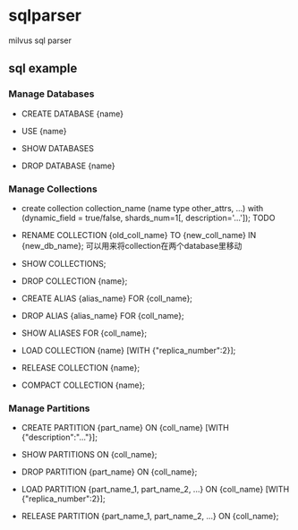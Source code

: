 # sqlparser
milvus sql parser

## sql example

### Manage Databases

 - CREATE DATABASE {name}

 - USE {name}

 - SHOW DATABASES

 - DROP DATABASE {name}

### Manage Collections

 - create collection collection_name (name type other_attrs, ...) with (dynamic_field = true/false, shards_num=1[, description='...']);  TODO

 - RENAME COLLECTION {old_coll_name} TO {new_coll_name} IN {new_db_name}; 可以用来将collection在两个database里移动

 - SHOW COLLECTIONS; 

 - DROP COLLECTION {name}; 

 - CREATE ALIAS {alias_name} FOR {coll_name};

 - DROP ALIAS {alias_name} FOR {coll_name};

 - SHOW ALIASES FOR {coll_name};

 - LOAD COLLECTION {name} [WITH {"replica_number":2}];

 - RELEASE COLLECTION {name};

 - COMPACT COLLECTION {name};

### Manage Partitions

 - CREATE PARTITION {part_name} ON {coll_name} [WITH {"description":"..."}];

 - SHOW PARTITIONS ON {coll_name};

 - DROP PARTITION {part_name} ON {coll_name};

 - LOAD PARTITION {part_name_1, part_name_2, ...} ON {coll_name} [WITH {"replica_number":2}];
 
 - RELEASE PARTITION {part_name_1, part_name_2, ...} ON {coll_name};